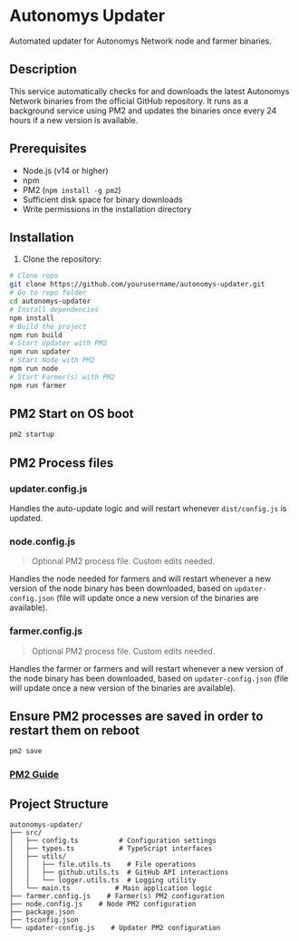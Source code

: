 # Autonomys Updater

Automated updater for Autonomys Network node and farmer binaries.

## Description

This service automatically checks for and downloads the latest Autonomys Network binaries from the official GitHub repository. It runs as a background service using PM2 and updates the binaries once every 24 hours if a new version is available.

## Prerequisites

- Node.js (v14 or higher)
- npm
- PM2 (`npm install -g pm2`)
- Sufficient disk space for binary downloads
- Write permissions in the installation directory

## Installation

1. Clone the repository:

```bash
# Clone repo
git clone https://github.com/yourusername/autonomys-updater.git
# Go to repo folder
cd autonomys-updater
# Install dependencies
npm install
# Build the project
npm run build
# Start Updater with PM2
npm run updater
# Start Node with PM2
npm run node
# Start Farmer(s) with PM2
npm run farmer
```

## PM2 Start on OS boot

```bash
pm2 startup
```

## PM2 Process files

### updater.config.js

Handles the auto-update logic and will restart whenever `dist/config.js` is updated.

### node.config.js

> Optional PM2 process file. Custom edits needed.

Handles the node needed for farmers and will restart whenever a new version of the node binary has been downloaded, based on `updater-config.json` (file will update once a new version of the binaries are available).

### farmer.config.js

> Optional PM2 process file. Custom edits needed.

Handles the farmer or farmers and will restart whenever a new version of the node binary has been downloaded, based on `updater-config.json` (file will update once a new version of the binaries are available).

## Ensure PM2 processes are saved in order to restart them on reboot

```bash
pm2 save
```

### [PM2 Guide](https://pm2.keymetrics.io/docs/usage/quick-start/)

## Project Structure

```plaintext
autonomys-updater/
├── src/
│   ├── config.ts          # Configuration settings
│   ├── types.ts           # TypeScript interfaces
│   ├── utils/
│   │   ├── file.utils.ts    # File operations
│   │   ├── github.utils.ts  # GitHub API interactions
│   │   └── logger.utils.ts  # Logging utility
│   └── main.ts           # Main application logic
├── farmer.config.js    # Farmer(s) PM2 configuration
├── node.config.js    # Node PM2 configuration
├── package.json
├── tsconfig.json
└── updater-config.js    # Updater PM2 configuration
```
